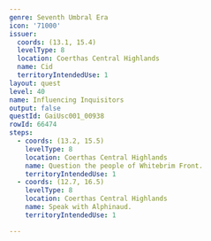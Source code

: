 ```yaml
---
genre: Seventh Umbral Era
icon: '71000'
issuer:
  coords: (13.1, 15.4)
  levelType: 8
  location: Coerthas Central Highlands
  name: Cid
  territoryIntendedUse: 1
layout: quest
level: 40
name: Influencing Inquisitors
output: false
questId: GaiUsc001_00938
rowId: 66474
steps:
  - coords: (13.2, 15.5)
    levelType: 8
    location: Coerthas Central Highlands
    name: Question the people of Whitebrim Front.
    territoryIntendedUse: 1
  - coords: (12.7, 16.5)
    levelType: 8
    location: Coerthas Central Highlands
    name: Speak with Alphinaud.
    territoryIntendedUse: 1

---
```

